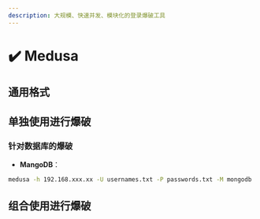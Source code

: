 ```yaml
---
description: 大规模、快速并发、模块化的登录爆破工具
---
```


# ✔️ Medusa

## 通用格式









## 单独使用进行爆破

### 针对数据库的爆破

* **MangoDB**：

```bash
medusa -h 192.168.xxx.xx -U usernames.txt -P passwords.txt -M mongodb
```





## 组合使用进行爆破



